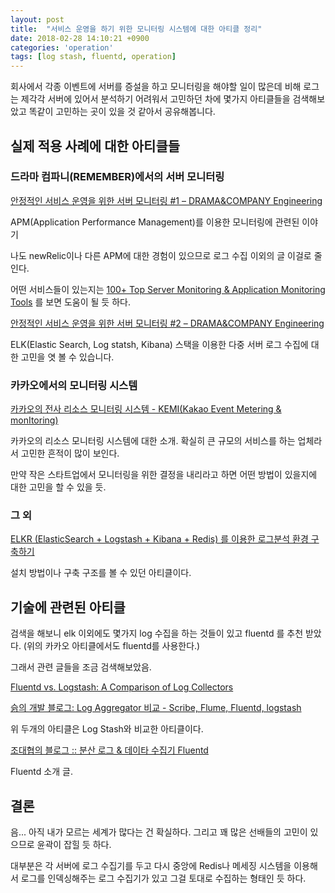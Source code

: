 ```yaml
---
layout: post
title:  "서비스 운영을 하기 위한 모니터링 시스템에 대한 아티클 정리"
date: 2018-02-28 14:10:21 +0900
categories: 'operation'
tags: [log stash, fluentd, operation]
---
```


회사에서 각종 이벤트에 서버를 증설을 하고 모니터링을 해야할 일이 많은데 비해 로그는 제각각 서버에 있어서 분석하기 어려워서 고민하던 차에 몇가지 아티클들을 검색해보았고 똑같이 고민하는 곳이 있을 것 같아서 공유해봅니다.


## 실제 적용 사례에 대한 아티클들

### 드라마 컴파니(REMEMBER)에서의 서버 모니터링

[안정적인 서비스 운영을 위한 서버 모니터링 #1 – DRAMA&COMPANY Engineering](http://blog.dramancompany.com/2015/12/%EC%95%88%EC%A0%95%EC%A0%81%EC%9D%B8-%EC%84%9C%EB%B9%84%EC%8A%A4-%EC%9A%B4%EC%98%81%EC%9D%84-%EC%9C%84%ED%95%9C-%EC%84%9C%EB%B2%84-%EB%AA%A8%EB%8B%88%ED%84%B0%EB%A7%81-1/)

APM(Application Performance Management)를 이용한 모니터링에 관련된 이야기

나도 newRelic이나 다른 APM에 대한 경험이 있으므로 로그 수집 이외의 글 이걸로 줄인다.

어떤 서비스들이 있는지는 [100+ Top Server Monitoring & Application Monitoring Tools](https://haydenjames.io/50-top-server-monitoring-application-performance-monitoring-apm-solutions/) 를 보면 도움이 될 듯 하다.

[안정적인 서비스 운영을 위한 서버 모니터링 #2 – DRAMA&COMPANY Engineering](http://blog.dramancompany.com/2015/12/%EC%95%88%EC%A0%95%EC%A0%81%EC%9D%B8-%EC%84%9C%EB%B9%84%EC%8A%A4-%EC%9A%B4%EC%98%81%EC%9D%84-%EC%9C%84%ED%95%9C-%EC%84%9C%EB%B2%84-%EB%AA%A8%EB%8B%88%ED%84%B0%EB%A7%81-2/)

ELK(Elastic Search, Log statsh, Kibana) 스택을 이용한 다중 서버 로그 수집에 대한 고민을 엿 볼 수 있습니다.


### 카카오에서의 모니터링 시스템

[카카오의 전사 리소스 모니터링 시스템 - KEMI(Kakao Event Metering & monItoring)](http://tech.kakao.com/2016/08/25/kemi/)

카카오의 리소스 모니터링 시스템에 대한 소개. 확실히 큰 규모의 서비스를 하는 업체라서 고민한 흔적이 많이 보인다.

만약 작은 스타트업에서 모니터링을 위한 결정을 내리라고 하면 어떤 방법이 있을지에 대한 고민을 할 수 있을 듯.

### 그 외

[ELKR (ElasticSearch + Logstash + Kibana + Redis) 를 이용한 로그분석 환경 구축하기](https://medium.com/chequer/elkr-elasticsearch-logstash-kibana-redis-%EB%A5%BC-%EC%9D%B4%EC%9A%A9%ED%95%9C-%EB%A1%9C%EA%B7%B8%EB%B6%84%EC%84%9D-%ED%99%98%EA%B2%BD-%EA%B5%AC%EC%B6%95%ED%95%98%EA%B8%B0-f3dd9dfae622)

설치 방법이나 구축 구조를 볼 수 있던 아티클이다.

## 기술에 관련된 아티클

검색을 해보니 elk 이외에도 몇가지 log 수집을 하는 것들이 있고 fluentd 를 추천 받았다. (위의 카카오 아티클에서도 fluentd를 사용한다.)

그래서 관련 글들을 조금 검색해보았음.

[Fluentd vs. Logstash: A Comparison of Log Collectors](https://logz.io/blog/fluentd-logstash/)

[슭의 개발 블로그: Log Aggregator 비교 - Scribe, Flume, Fluentd, logstash](http://blog.seulgi.kim/2014/04/log-aggregator-scribe-flume-fluentd.html)

위 두개의 아티클은 Log Stash와 비교한 아티클이다.

[조대협의 블로그 :: 분산 로그 & 데이타 수집기 Fluentd](http://bcho.tistory.com/1115)

Fluentd 소개 글.

## 결론

음... 아직 내가 모르는 세계가 많다는 건 확실하다. 그리고 꽤 많은 선배들의 고민이 있으므로 윤곽이 잡힐 듯 하다.

대부분은 각 서버에 로그 수집기를 두고 다시 중앙에 Redis나 메세징 시스템을 이용해서 로그를 인덱싱해주는 로그 수집기가 있고 그걸 토대로 수집하는 형태인 듯 하다.
